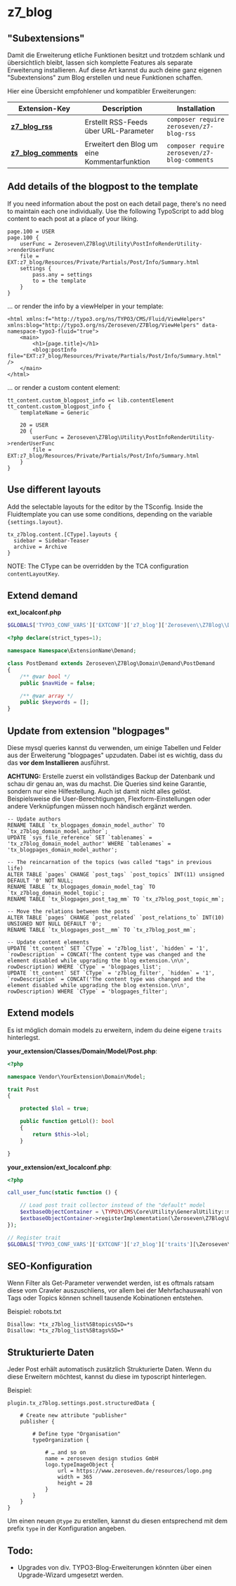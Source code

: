 # z7_blog

## "Subextensions"

Damit die Erweiterung etliche Funktionen besitzt und trotzdem schlank und übersichtlich bleibt, lassen sich komplette Features als separate Erweiterung installieren.
Auf diese Art kannst du auch deine ganz eigenen "Subextensions" zum Blog erstellen und neue Funktionen schaffen.

Hier eine Übersicht empfohlener und kompatibler Erweiterungen:

Extension-Key | Description | Installation
--- | --- | ---
**[z7_blog_rss](https://gitlab.zeroseven.de/zeroseven/typo3-extensions/z7_blog_rss)** | Erstellt RSS-Feeds über URL-Parameter | `composer require zeroseven/z7-blog-rss`
**[z7_blog_comments](https://gitlab.zeroseven.de/zeroseven/typo3-extensions/z7_blog_comments)** | Erweitert den Blog um eine Kommentarfunktion | `composer require zeroseven/z7-blog-comments`

## Add details of the blogpost to the template

If you need information about the post on each detail page, there's no need to maintain each one individually. Use the following TypoScript to add blog content to each post at a place of your liking.

```typo3_typoscript
page.100 = USER
page.100 {
    userFunc = Zeroseven\Z7Blog\Utility\PostInfoRenderUtility->renderUserFunc
    file = EXT:z7_blog/Resources/Private/Partials/Post/Info/Summary.html
    settings {
        pass.any = settings
        to = the template
    }
}
```

… or render the info by a viewHelper in your template:

```fluid
<html xmlns:f="http://typo3.org/ns/TYPO3/CMS/Fluid/ViewHelpers" xmlns:blog="http://typo3.org/ns/Zeroseven/Z7Blog/ViewHelpers" data-namespace-typo3-fluid="true">
    <main>
        <h1>{page.title}</h1>
        <blog:postInfo file="EXT:z7_blog/Resources/Private/Partials/Post/Info/Summary.html" />
    </main>
</html>
```

… or render a custom content element:

```typo3_typoscript
tt_content.custom_blogpost_info =< lib.contentElement
tt_content.custom_blogpost_info {
    templateName = Generic

    20 = USER
    20 {
        userFunc = Zeroseven\Z7Blog\Utility\PostInfoRenderUtility->renderUserFunc
        file = EXT:z7_blog/Resources/Private/Partials/Post/Info/Summary.html
    }
}
```

## Use different layouts

Add the selectable layouts for the editor by the TSconfig.
Inside the Fluidtemplate you can use some conditions, depending on the variable `{settings.layout}`.

```
tx_z7blog.content.[CType].layouts {
  sidebar = Sidebar-Teaser
  archive = Archive
}
```

NOTE: The CType can be overridden by the TCA configuration `contentLayoutKey`.

## Extend demand

**ext_localconf.php**

```php
$GLOBALS['TYPO3_CONF_VARS']['EXTCONF']['z7_blog']['Zeroseven\\Z7Blog\\Domain\\Demand\\PostDemand'] = \Namespace\ExtensionName\Demand\PostDemand::class;
```

```php
<?php declare(strict_types=1);

namespace Namespace\ExtensionName\Demand;

class PostDemand extends Zeroseven\Z7Blog\Domain\Demand\PostDemand
{
    /** @var bool */
    public $navHide = false;   

    /** @var array */
    public $keywords = [];   
}
```

## Update from extension "blogpages"

Diese mysql queries kannst du verwenden, um einige Tabellen und Felder aus der Erweiterung "blogpages" upzudaten. Dabei ist es wichtig, dass du das **vor dem Installieren** ausführst. 

**ACHTUNG:** Erstelle zuerst ein vollständiges Backup der Datenbank und schau dir genau an, was du machst. Die Queries sind keine Garantie, sondern nur eine Hilfestellung. Auch ist damit nicht alles gelöst. Beispielsweise die User-Berechtigungen, Flexform-Einstellungen oder andere Verknüpfungen müssen noch händisch ergänzt werden. 

```mysql
-- Update authors
RENAME TABLE `tx_blogpages_domain_model_author` TO `tx_z7blog_domain_model_author`;
UPDATE `sys_file_reference` SET `tablenames` = 'tx_z7blog_domain_model_author' WHERE `tablenames` = 'tx_blogpages_domain_model_author';

-- The reincarnation of the topics (was called "tags" in previous life)
ALTER TABLE `pages` CHANGE `post_tags` `post_topics` INT(11) unsigned DEFAULT '0' NOT NULL;
RENAME TABLE `tx_blogpages_domain_model_tag` TO `tx_z7blog_domain_model_topic`;
RENAME TABLE `tx_blogpages_post_tag_mm` TO `tx_z7blog_post_topic_mm`;

-- Move the relations between the posts
ALTER TABLE `pages` CHANGE `post_related` `post_relations_to` INT(10) UNSIGNED NOT NULL DEFAULT '0';
RENAME TABLE `tx_blogpages_post__mm` TO `tx_z7blog_post_mm`;

-- Update content elements
UPDATE `tt_content` SET `CType` = 'z7blog_list', `hidden` = '1', `rowDescription` = CONCAT('The content type was changed and the element disabled while upgrading the blog extension.\n\n', rowDescription) WHERE `CType` = 'blogpages_list';
UPDATE `tt_content` SET `CType` = 'z7blog_filter', `hidden` = '1', `rowDescription` = CONCAT('The content type was changed and the element disabled while upgrading the blog extension.\n\n', rowDescription) WHERE `CType` = 'blogpages_filter';
```
## Extend models

Es ist möglich domain models zu erweitern, indem du deine eigene `traits` hinterlegst.

**your_extension/Classes/Domain/Model/Post.php**:

```php
<?php

namespace Vendor\YourExtension\Domain\Model;

trait Post
{

    protected $lol = true;

    public function getLol(): bool
    {
        return $this->lol;
    }

}
```

**your_extension/ext_localconf.php**:

```php
<?php

call_user_func(static function () {

    // Load post trait collector instead of the "default" model 
    $extbaseObjectContainer = \TYPO3\CMS\Core\Utility\GeneralUtility::makeInstance(\TYPO3\CMS\Extbase\Object\Container\Container::class);
    $extbaseObjectContainer->registerImplementation(\Zeroseven\Z7Blog\Domain\Model\Post::class, \Zeroseven\Z7Blog\Domain\Model\TraitCollector\PostTraitCollector::class);
});

// Register trait
$GLOBALS['TYPO3_CONF_VARS']['EXTCONF']['z7_blog']['traits'][\Zeroseven\Z7Blog\Domain\Model\Post::class][] = \Vendor\YourExtension\Domain\Model\Post::class;
```

## SEO-Konfiguration

Wenn Filter als Get-Parameter verwendet werden, ist es oftmals ratsam diese vom Crawler auszuschliens, vor allem bei der Mehrfachauswahl von Tags oder Topics können schnell tausende Kobinationen entstehen.

Beispiel: robots.txt

```
Disallow: *tx_z7blog_list%5Btopics%5D=*s
Disallow: *tx_z7blog_list%5Btags%5D=*
```

## Strukturierte Daten

Jeder Post erhält automatisch zusätzlich Strukturierte Daten. 
Wenn du diese Erweitern möchtest, kannst du diese im typoscript hinterlegen.

Beispiel:

```typo3_typoscript
plugin.tx_z7blog.settings.post.structuredData {

    # Create new attribute "publisher"
    publisher {

        # Define type "Organisation"
        typeOrganization {
        
            # … and so on
            name = zeroseven design studios GmbH
            logo.typeImageObject {
                url = https://www.zeroseven.de/resources/logo.png
                width = 365
                height = 28
            }
        }
    }
}
```

Um einen neuen `@type` zu erstellen, kannst du diesen entsprechend mit dem prefix `type` in der Konfiguration angeben.

## Todo:

* Upgrades von div. TYPO3-Blog-Erweiterungen könnten über einen Upgrade-Wizard umgesetzt werden.
